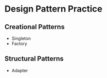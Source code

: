 # Design Pattern Practice

## Creational Patterns
- Singleton
- Factory

## Structural Patterns
- Adapter